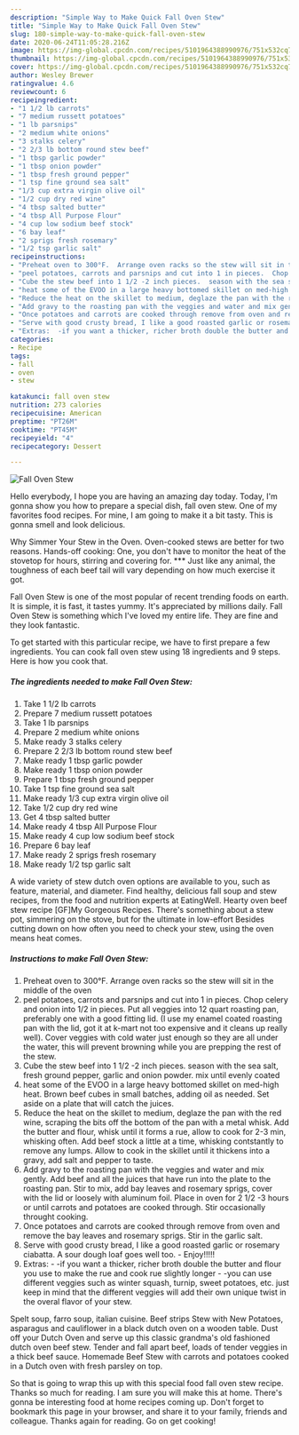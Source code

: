 ```yaml
---
description: "Simple Way to Make Quick Fall Oven Stew"
title: "Simple Way to Make Quick Fall Oven Stew"
slug: 180-simple-way-to-make-quick-fall-oven-stew
date: 2020-06-24T11:05:28.216Z
image: https://img-global.cpcdn.com/recipes/5101964388990976/751x532cq70/fall-oven-stew-recipe-main-photo.jpg
thumbnail: https://img-global.cpcdn.com/recipes/5101964388990976/751x532cq70/fall-oven-stew-recipe-main-photo.jpg
cover: https://img-global.cpcdn.com/recipes/5101964388990976/751x532cq70/fall-oven-stew-recipe-main-photo.jpg
author: Wesley Brewer
ratingvalue: 4.6
reviewcount: 6
recipeingredient:
- "1 1/2 lb carrots"
- "7 medium russett potatoes"
- "1 lb parsnips"
- "2 medium white onions"
- "3 stalks celery"
- "2 2/3 lb bottom round stew beef"
- "1 tbsp garlic powder"
- "1 tbsp onion powder"
- "1 tbsp fresh ground pepper"
- "1 tsp fine ground sea salt"
- "1/3 cup extra virgin olive oil"
- "1/2 cup dry red wine"
- "4 tbsp salted butter"
- "4 tbsp All Purpose Flour"
- "4 cup low sodium beef stock"
- "6 bay leaf"
- "2 sprigs fresh rosemary"
- "1/2 tsp garlic salt"
recipeinstructions:
- "Preheat oven to 300°F.  Arrange oven racks so the stew will sit in the middle of the oven"
- "peel potatoes, carrots and parsnips and cut into 1 in pieces.  Chop celery and onion into 1/2 in pieces. Put all veggies into 12 quart roasting pan, preferably one with a good fitting lid.  (I use my enamel coated roasting pan with the lid, got it at k-mart not too expensive and it cleans up really well). Cover veggies with cold water just enough so they are all under the water, this will prevent browning while you are prepping the rest of the stew."
- "Cube the stew beef into 1 1/2 -2 inch pieces.  season with the sea salt, fresh ground pepper, garlic and onion powder.  mix until evenly coated"
- "heat some of the EVOO in a large heavy bottomed skillet on med-high heat.  Brown beef cubes in small batches, adding oil as needed.  Set aside on a plate that will catch the juices."
- "Reduce the heat on the skillet to medium, deglaze the pan with the red wine, scraping the bits off the bottom of the pan with a metal whisk.  Add the butter and flour, whisk until it forms a rue, allow to cook for 2-3 min, whisking often.  Add beef stock a little at a time, whisking contstantly to remove any lumps.  Allow to cook in the skillet until it thickens into a gravy, add salt and pepper to taste."
- "Add gravy to the roasting pan with the veggies and water and mix gently. Add beef and all the juices that have run into the plate to the roasting pan.  Stir to mix, add bay leaves and rosemary sprigs, cover with the lid or loosely with aluminum foil.  Place in oven for 2 1/2 -3 hours or until carrots and potatoes are cooked through.  Stir occasionally throught cooking."
- "Once potatoes and carrots are cooked through remove from oven and remove the bay leaves and rosemary sprigs. Stir in the garlic salt."
- "Serve with good crusty bread, I like a good roasted garlic or rosemary ciabatta.  A sour dough loaf goes well too. Enjoy!!!!!"
- "Extras:  -if you want a thicker, richer broth double the butter and flour you use to make the rue and cook rue slightly longer -you can use different veggies such as winter squash, turnip, sweet potatoes, etc.  just keep in mind that the different veggies will add their own unique twist in the overal flavor of your stew."
categories:
- Recipe
tags:
- fall
- oven
- stew

katakunci: fall oven stew 
nutrition: 273 calories
recipecuisine: American
preptime: "PT26M"
cooktime: "PT45M"
recipeyield: "4"
recipecategory: Dessert

---
```



![Fall Oven Stew](https://img-global.cpcdn.com/recipes/5101964388990976/751x532cq70/fall-oven-stew-recipe-main-photo.jpg)

Hello everybody, I hope you are having an amazing day today. Today, I'm gonna show you how to prepare a special dish, fall oven stew. One of my favorites food recipes. For mine, I am going to make it a bit tasty. This is gonna smell and look delicious.

Why Simmer Your Stew in the Oven. Oven-cooked stews are better for two reasons. Hands-off cooking: One, you don&#39;t have to monitor the heat of the stovetop for hours, stirring and covering for. *** Just like any animal, the toughness of each beef tail will vary depending on how much exercise it got.

Fall Oven Stew is one of the most popular of recent trending foods on earth. It is simple, it is fast, it tastes yummy. It's appreciated by millions daily. Fall Oven Stew is something which I've loved my entire life. They are fine and they look fantastic.


To get started with this particular recipe, we have to first prepare a few ingredients. You can cook fall oven stew using 18 ingredients and 9 steps. Here is how you cook that.

<!--inarticleads1-->

##### The ingredients needed to make Fall Oven Stew:

1. Take 1 1/2 lb carrots
1. Prepare 7 medium russett potatoes
1. Take 1 lb parsnips
1. Prepare 2 medium white onions
1. Make ready 3 stalks celery
1. Prepare 2 2/3 lb bottom round stew beef
1. Make ready 1 tbsp garlic powder
1. Make ready 1 tbsp onion powder
1. Prepare 1 tbsp fresh ground pepper
1. Take 1 tsp fine ground sea salt
1. Make ready 1/3 cup extra virgin olive oil
1. Take 1/2 cup dry red wine
1. Get 4 tbsp salted butter
1. Make ready 4 tbsp All Purpose Flour
1. Make ready 4 cup low sodium beef stock
1. Prepare 6 bay leaf
1. Make ready 2 sprigs fresh rosemary
1. Make ready 1/2 tsp garlic salt


A wide variety of stew dutch oven options are available to you, such as feature, material, and diameter. Find healthy, delicious fall soup and stew recipes, from the food and nutrition experts at EatingWell. Hearty oven beef stew recipe [GF]My Gorgeous Recipes. There&#39;s something about a stew pot, simmering on the stove, but for the ultimate in low-effort Besides cutting down on how often you need to check your stew, using the oven means heat comes. 

<!--inarticleads2-->

##### Instructions to make Fall Oven Stew:

1. Preheat oven to 300°F.  Arrange oven racks so the stew will sit in the middle of the oven
1. peel potatoes, carrots and parsnips and cut into 1 in pieces.  Chop celery and onion into 1/2 in pieces. Put all veggies into 12 quart roasting pan, preferably one with a good fitting lid.  (I use my enamel coated roasting pan with the lid, got it at k-mart not too expensive and it cleans up really well). Cover veggies with cold water just enough so they are all under the water, this will prevent browning while you are prepping the rest of the stew.
1. Cube the stew beef into 1 1/2 -2 inch pieces.  season with the sea salt, fresh ground pepper, garlic and onion powder.  mix until evenly coated
1. heat some of the EVOO in a large heavy bottomed skillet on med-high heat.  Brown beef cubes in small batches, adding oil as needed.  Set aside on a plate that will catch the juices.
1. Reduce the heat on the skillet to medium, deglaze the pan with the red wine, scraping the bits off the bottom of the pan with a metal whisk.  Add the butter and flour, whisk until it forms a rue, allow to cook for 2-3 min, whisking often.  Add beef stock a little at a time, whisking contstantly to remove any lumps.  Allow to cook in the skillet until it thickens into a gravy, add salt and pepper to taste.
1. Add gravy to the roasting pan with the veggies and water and mix gently. Add beef and all the juices that have run into the plate to the roasting pan.  Stir to mix, add bay leaves and rosemary sprigs, cover with the lid or loosely with aluminum foil.  Place in oven for 2 1/2 -3 hours or until carrots and potatoes are cooked through.  Stir occasionally throught cooking.
1. Once potatoes and carrots are cooked through remove from oven and remove the bay leaves and rosemary sprigs. Stir in the garlic salt.
1. Serve with good crusty bread, I like a good roasted garlic or rosemary ciabatta.  A sour dough loaf goes well too. - Enjoy!!!!!
1. Extras:  - -if you want a thicker, richer broth double the butter and flour you use to make the rue and cook rue slightly longer - -you can use different veggies such as winter squash, turnip, sweet potatoes, etc.  just keep in mind that the different veggies will add their own unique twist in the overal flavor of your stew.


Spelt soup, farro soup, italian cuisine. Beef strips Stew with New Potatoes, asparagus and cauliflower in a black dutch oven on a wooden table. Dust off your Dutch Oven and serve up this classic grandma&#39;s old fashioned dutch oven beef stew. Tender and fall apart beef, loads of tender veggies in a thick beef sauce. Homemade Beef Stew with carrots and potatoes cooked in a Dutch oven with fresh parsley on top. 

So that is going to wrap this up with this special food fall oven stew recipe. Thanks so much for reading. I am sure you will make this at home. There's gonna be interesting food at home recipes coming up. Don't forget to bookmark this page in your browser, and share it to your family, friends and colleague. Thanks again for reading. Go on get cooking!
